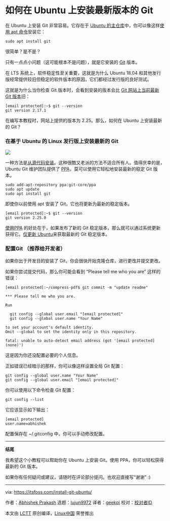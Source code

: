 [#]: collector: (lujun9972)
[#]: translator: (geekpi)
[#]: reviewer: ( )
[#]: publisher: ( )
[#]: url: ( )
[#]: subject: (How to Install Latest Git Version on Ubuntu)
[#]: via: (https://itsfoss.com/install-git-ubuntu/)
[#]: author: (Abhishek Prakash https://itsfoss.com/author/abhishek/)

如何在 Ubuntu 上安装最新版本的 Git
======

在 Ubuntu 上安装 Git 非常容易。它存在于 [Ubuntu 的主仓库][1]中，你可以像这样[使用 apt 命令][2]安装它：

```
sudo apt install git
```

很简单？是不是？

只有一点点小问题（这可能根本不是问题），就是它安装的 [Git][3] 版本。

在 LTS 系统上，软件稳定性至关重要，这就是为什么 Ubuntu 18.04 和其他发行版经常提供较旧但稳定的软件版本的原因，它们都经过发行版的良好测试。

这就是为什么当你检查 Git 版本时，会看到安装的版本会比 [Git 网站上当前最新 Git 版本][4]旧：

```
[email protected]:~$ git --version
git version 2.17.1
```

在编写本教程时，网站上提供的版本为 2.25。那么，如何在 Ubuntu 上安装最新的 Git？

### 在基于 Ubuntu 的 Linux 发行版上安装最新的 Git

![][5]

一种方法是[从源代码安装][6]。这种很酷又老派的方法不适合所有人。值得庆幸的是，Ubuntu Git 维护团队提供了 [PPA][7]，莫可以使用它轻松地安装最新的稳定 Git 版本。

```
sudo add-apt-repository ppa:git-core/ppa
sudo apt update
sudo apt install git
```

即使你以前使用 apt 安装了 Git，它也将更新为最新的稳定版本。

```
[email protected]:~$ git --version
git version 2.25.0
```

[使用PPA][8] 的好处在于，如果发布了新的 Git 稳定版本，那么就可以通过系统更新获得它。[仅更新 Ubuntu][9]来获取最新的 Git 稳定版本。

### 配置Git （推荐给开发者）

如果你出于开发目的安装了 Git，你会很快开始克隆仓库，进行更改并提交更改。

如果你尝试提交代码，那么你可能会看到 “Please tell me who you are” 这样的错误：

```
[email protected]:~/compress-pdf$ git commit -m "update readme"

*** Please tell me who you are.

Run

  git config --global user.email "[email protected]"
  git config --global user.name "Your Name"

to set your account's default identity.
Omit --global to set the identity only in this repository.

fatal: unable to auto-detect email address (got '[email protected](none)')
```

这是因为你还没配置必要的个人信息。

正如错误已经暗示的那样，你可以像这样设置全局 Git 配置：

```
git config --global user.name "Your Name"
git config --global user.email "[email protected]"
```

你可以使用以下命令检查 Git 配置：

```
git config --list
```

它应该显示如下输出：

```
[email protected]
user.name=abhishek
```

配置保存在 \~/.gitconfig 中。你可以手动修改配置。

* * *

**结尾**

我希望这个小教程可以帮助你在 Ubuntu 上安装 Git。使用 PPA，你可以轻松获得最新的 Git 版本。

如果你有任何疑问或建议，请随时在评论部分提问。也欢迎直接写“谢谢”  :)

--------------------------------------------------------------------------------

via: https://itsfoss.com/install-git-ubuntu/

作者：[Abhishek Prakash][a]
选题：[lujun9972][b]
译者：[geekpi](https://github.com/geekpi)
校对：[校对者ID](https://github.com/校对者ID)

本文由 [LCTT](https://github.com/LCTT/TranslateProject) 原创编译，[Linux中国](https://linux.cn/) 荣誉推出

[a]: https://itsfoss.com/author/abhishek/
[b]: https://github.com/lujun9972
[1]: https://itsfoss.com/ubuntu-repositories/
[2]: https://itsfoss.com/apt-command-guide/
[3]: https://git-scm.com/
[4]: https://git-scm.com/downloads
[5]: https://i1.wp.com/itsfoss.com/wp-content/uploads/2020/02/install_git_ubuntu.png?ssl=1
[6]: https://itsfoss.com/install-software-from-source-code/
[7]: https://launchpad.net/~git-core/+archive/ubuntu/ppa
[8]: https://itsfoss.com/ppa-guide/
[9]: https://itsfoss.com/update-ubuntu/